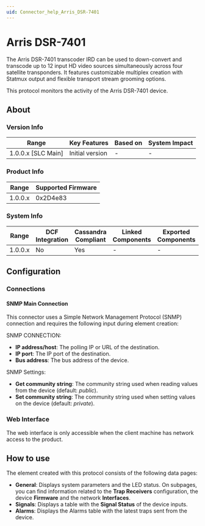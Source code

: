 ```yaml
---
uid: Connector_help_Arris_DSR-7401
---
```


# Arris DSR-7401

The Arris DSR-7401 transcoder IRD can be used to down-convert and transcode up to 12 input HD video sources simultaneously across four satellite transponders. It features customizable multiplex creation with Statmux output and flexible transport stream grooming options.

This protocol monitors the activity of the Arris DSR-7401 device.

## About

### Version Info

| Range                | Key Features     | Based on     | System Impact     |
|----------------------|------------------|--------------|-------------------|
| 1.0.0.x \[SLC Main\] | Initial version  | \-           | \-                |

### Product Info

| Range     | Supported Firmware     |
|-----------|------------------------|
| 1.0.0.x   | 0x2D4e83               |

### System Info

| Range     | DCF Integration     | Cassandra Compliant     | Linked Components     | Exported Components     |
|-----------|---------------------|-------------------------|-----------------------|-------------------------|
| 1.0.0.x   | No                  | Yes                     | \-                    | \-                      |

## Configuration

### Connections

#### SNMP Main Connection

This connector uses a Simple Network Management Protocol (SNMP) connection and requires the following input during element creation:

SNMP CONNECTION:

- **IP address/host**: The polling IP or URL of the destination.
- **IP port**: The IP port of the destination.
- **Bus address**: The bus address of the device.

SNMP Settings:

- **Get community string**: The community string used when reading values from the device (default: *public*).
- **Set community string**: The community string used when setting values on the device (default: *private*).

### Web Interface

The web interface is only accessible when the client machine has network access to the product.

## How to use

The element created with this protocol consists of the following data pages:

- **General**: Displays system parameters and the LED status. On subpages, you can find information related to the **Trap Receivers** configuration, the device **Firmware** and the network **Interfaces**.
- **Signals**: Displays a table with the **Signal Status** of the device inputs.
- **Alarms**: Displays the Alarms table with the latest traps sent from the device.
